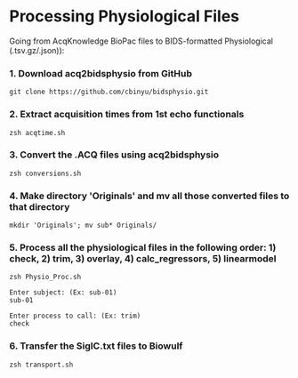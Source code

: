 # Processing Physiological Files

Going from AcqKnowledge BioPac files to BIDS-formatted Physiological (.tsv.gz/.json)):

### 1. Download acq2bidsphysio from GitHub
```
git clone https://github.com/cbinyu/bidsphysio.git
```

### 2. Extract acquisition times from 1st echo functionals
```
zsh acqtime.sh
```

### 3. Convert the .ACQ files using acq2bidsphysio
```
zsh conversions.sh
```

### 4. Make directory 'Originals' and mv all those converted files to that directory
```
mkdir 'Originals'; mv sub* Originals/
```

### 5. Process all the physiological files in the following order: 1) check, 2) trim, 3) overlay, 4) calc_regressors, 5) linearmodel
```
zsh Physio_Proc.sh 

Enter subject: (Ex: sub-01)
sub-01

Enter process to call: (Ex: trim)
check
```

### 6. Transfer the SigIC.txt files to Biowulf
```
zsh transport.sh
```
